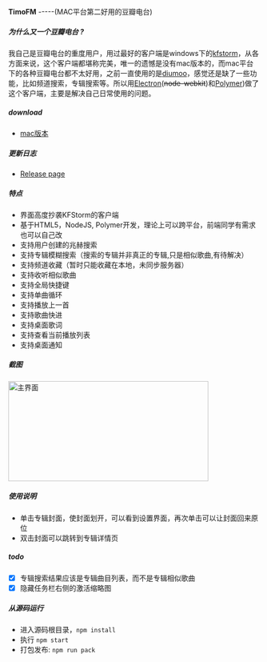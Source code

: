 **TimoFM** -----(MAC平台第二好用的豆瓣电台)

##### 为什么**又**一个豆瓣电台 ?
我自己是豆瓣电台的重度用户，用过最好的客户端是windows下的[kfstorm](http://www.kfstorm.com/blog/doubanfm/)，从各方面来说，这个客户端都堪称完美，唯一的遗憾是没有mac版本的，而mac平台下的各种豆瓣电台都不太好用，之前一直使用的是[diumoo](http://diumoo.net)，感觉还是缺了一些功能，比如频道搜索，专辑搜索等。所以用[Electron](http://electron.atom.io)(~~node-webkit~~)和[Polymer](http://www.polymer-project.org/))做了这个客户端，主要是解决自己日常使用的问题。


##### download
- [mac版本](http://pan.baidu.com/s/1ntHoBwP#path=%252FAPP)

##### 更新日志
- [Release page](https://github.com/sapjax/TimoFM/releases)

##### 特点
- 界面高度抄袭KFStorm的客户端
- 基于HTML5，NodeJS, Polymer开发，理论上可以跨平台，前端同学有需求也可以自己改
- 支持用户创建的兆赫搜索
- 支持专辑模糊搜索（搜索的专辑并非真正的专辑,只是相似歌曲,有待解决）
- 支持频道收藏（暂时只能收藏在本地，未同步服务器）
- 支持收听相似歌曲
- 支持全局快捷键
- 支持单曲循环
- 支持播放上一首
- 支持歌曲快进
- 支持桌面歌词
- 支持查看当前播放列表
- 支持桌面通知


##### 截图
<img src="assets/images/capture1.png" width="400" height=200 title="主界面" />

##### 使用说明
- 单击专辑封面，使封面划开，可以看到设置界面，再次单击可以让封面回来原位
- 双击封面可以跳转到专辑详情页

##### todo
- [x] 专辑搜索结果应该是专辑曲目列表，而不是专辑相似歌曲
- [x] 隐藏任务栏右侧的激活缩略图

##### 从源码运行
- 进入源码根目录，`npm install`
- 执行 `npm start`
- 打包发布: `npm run pack`
